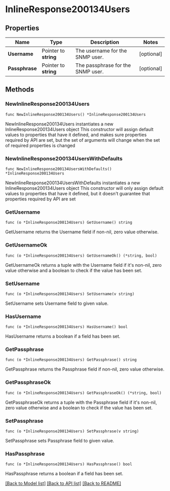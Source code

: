 # InlineResponse200134Users

## Properties

Name | Type | Description | Notes
------------ | ------------- | ------------- | -------------
**Username** | Pointer to **string** | The username for the SNMP user. | [optional] 
**Passphrase** | Pointer to **string** | The passphrase for the SNMP user. | [optional] 

## Methods

### NewInlineResponse200134Users

`func NewInlineResponse200134Users() *InlineResponse200134Users`

NewInlineResponse200134Users instantiates a new InlineResponse200134Users object
This constructor will assign default values to properties that have it defined,
and makes sure properties required by API are set, but the set of arguments
will change when the set of required properties is changed

### NewInlineResponse200134UsersWithDefaults

`func NewInlineResponse200134UsersWithDefaults() *InlineResponse200134Users`

NewInlineResponse200134UsersWithDefaults instantiates a new InlineResponse200134Users object
This constructor will only assign default values to properties that have it defined,
but it doesn't guarantee that properties required by API are set

### GetUsername

`func (o *InlineResponse200134Users) GetUsername() string`

GetUsername returns the Username field if non-nil, zero value otherwise.

### GetUsernameOk

`func (o *InlineResponse200134Users) GetUsernameOk() (*string, bool)`

GetUsernameOk returns a tuple with the Username field if it's non-nil, zero value otherwise
and a boolean to check if the value has been set.

### SetUsername

`func (o *InlineResponse200134Users) SetUsername(v string)`

SetUsername sets Username field to given value.

### HasUsername

`func (o *InlineResponse200134Users) HasUsername() bool`

HasUsername returns a boolean if a field has been set.

### GetPassphrase

`func (o *InlineResponse200134Users) GetPassphrase() string`

GetPassphrase returns the Passphrase field if non-nil, zero value otherwise.

### GetPassphraseOk

`func (o *InlineResponse200134Users) GetPassphraseOk() (*string, bool)`

GetPassphraseOk returns a tuple with the Passphrase field if it's non-nil, zero value otherwise
and a boolean to check if the value has been set.

### SetPassphrase

`func (o *InlineResponse200134Users) SetPassphrase(v string)`

SetPassphrase sets Passphrase field to given value.

### HasPassphrase

`func (o *InlineResponse200134Users) HasPassphrase() bool`

HasPassphrase returns a boolean if a field has been set.


[[Back to Model list]](../README.md#documentation-for-models) [[Back to API list]](../README.md#documentation-for-api-endpoints) [[Back to README]](../README.md)


